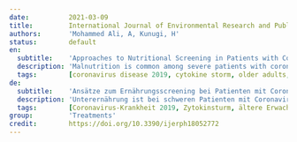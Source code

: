 ```yaml
---
date:          2021-03-09
title:         International Journal of Environmental Research and Public Health
authors:       'Mohammed Ali, A, Kunugi, H'
status:        default
en:
  subtitle:    'Approaches to Nutritional Screening in Patients with Coronavirus Disease 2019 (COVID-19)'
  description: 'Malnutrition is common among severe patients with coronavirus disease 2019 (COVID-19), mainly elderly adults and patients with comorbidities. It is also associated with atypical presentation of the disease. Despite the possible contribution of malnutrition to the acquisition and severity of COVID-19, it is not clear which nutritional screening measures may best diagnose malnutrition in these patients at early stages. This is of crucial importance given the urgency and rapid progression of the disease in vulnerable groups. Accordingly, this review examines the available literature for different nutritional screening approaches implemented among COVID-19 patients, with a special focus on elderly adults. After a literature search, we selected and scrutinized 14 studies assessing malnutrition among COVID-19 patients. The Nutrition Risk Screening 2002 (NRS-2002) has demonstrated superior sensitivity to other traditional screening measures. The controlling nutritional status (CONUT) score, which comprises serum albumin level, cholesterol level, and lymphocytes count, as well as a combined CONUT-lactate dehydrogenase-C-reactive protein score expressed a predictive capacity even superior to that of NRS-2002 (0.81% and 0.92% vs. 0.79%) in midlife and elder COVID-19 patients. Therefore, simple measures based on routinely conducted laboratory investigations such as the CONUT score may be timely, cheap, and valuable alternatives for identifying COVID-19 patients with high nutritional risk. Mini Nutritional Assessment (MNA) was the only measure used to detect residual malnutrition and high malnutrition risk in remitting patients-MNA scores correlated with hypoalbuminemia, hypercytokinemia, and weight loss. Older males with severe inflammation, gastrointestinal symptoms, and pre-existing comorbidities (diabetes, obesity, or hypertension) are more prone to malnutrition and subsequently poor COVID-19 prognosis both during the acute phase and during convalescence. Thus, they are in need of frequent nutritional monitoring and support while detecting and treating malnutrition in the general public might be necessary to increase resilience against COVID-19.'
  tags:        [coronavirus disease 2019, cytokine storm, older adults, elderly, aging, age-related non-communicable diseases, malnutrition, nutritional deficiencies, Nutrition Risk Screening 2002, the controlling nutritional status score, CONUT score, anemia, ferritin, vitamin D, selenium, micronutrients]
de:
  subtitle:    'Ansätze zum Ernährungsscreening bei Patienten mit Coronavirus-Erkrankungen 2019 (COVID-19)'
  description: 'Unterernährung ist bei schweren Patienten mit Coronavirus-Krankheit 2019 (COVID-19) häufig, vor allem bei älteren Erwachsenen und Patienten mit Begleiterkrankungen. Sie ist auch mit einer atypischen Präsentation der Krankheit verbunden. Trotz des möglichen Beitrags der Mangelernährung zum Erwerb und zur Schwere der COVID-19-Erkrankung ist nicht klar, mit welchen Ernährungsscreening-Maßnahmen eine Mangelernährung bei diesen Patienten am besten in einem frühen Stadium diagnostiziert werden kann. Dies ist angesichts der Dringlichkeit und des raschen Fortschreitens der Krankheit in gefährdeten Gruppen von entscheidender BedUeutung. Dementsprechend wird in dieser Übersichtsarbeit die verfügbare Literatur zu verschiedenen Ernährungsscreening-Ansätzen untersucht, die bei COVID-19-Patienten eingesetzt werden, wobei ein besonderer Schwerpunkt auf älteren Erwachsenen liegt. Nach einer Literaturrecherche wurden 14 Studien zur Bewertung der Mangelernährung bei COVID-19-Patienten ausgewählt und untersucht. Das Nutrition Risk Screening 2002 (NRS-2002) hat eine höhere Sensitivität als andere traditionelle Screening-Maßnahmen gezeigt. Der CONUT-Score (Controlling Nutritional Status), der sich aus dem Serumalbuminspiegel, dem Cholesterinspiegel und der Lymphozytenzahl zusammensetzt, sowie ein kombinierter CONUT-Laktatdehydrogenase-C-reaktives Protein-Score wiesen bei COVID-19-Patienten im mittleren und höheren Lebensalter eine noch bessere Vorhersagekraft auf als der NRS-2002 (0,81 % und 0,92 % gegenüber 0,79 %). Daher können einfache, auf routinemäßig durchgeführten Laboruntersuchungen basierende Maßnahmen wie der CONUT-Score eine zeitnahe, kostengünstige und wertvolle Alternative zur Identifizierung von COVID-19-Patienten mit hohem Ernährungsrisiko sein. Die Mini-Ernährungsanalyse (MNA) war die einzige Maßnahme, mit der eine Restunterernährung und ein hohes Unterernährungsrisiko bei remittierenden Patienten festgestellt werden konnte - der MNA-Score korrelierte mit Hypoalbuminämie, Hyperzytokinämie und Gewichtsverlust. Ältere Männer mit schweren Entzündungen, gastrointestinalen Symptomen und vorbestehenden Begleiterkrankungen (Diabetes, Adipositas oder Bluthochdruck) sind sowohl in der akuten Phase als auch in der Rekonvaleszenz anfälliger für eine Unterernährung und damit für eine schlechte COVID-19-Prognose. Sie benötigen daher eine häufige Ernährungsüberwachung und -unterstützung, während die Erkennung und Behandlung von Unterernährung in der Allgemeinbevölkerung notwendig sein könnte, um die Widerstandsfähigkeit gegen COVID-19 zu erhöhen.' 
  tags:        [Coronavirus-Krankheit 2019, Zytokinsturm, ältere Erwachsene, ältere Menschen, Altern, altersbedingte nicht übertragbare Krankheiten, Mangelernährung, Ernährungsdefizite, Nutrition Risk Screening 2002, der Controlling Nutritional Status Score, CONUT-Score, Anämie, Ferritin, Vitamin D, Selen, Mikronährstoffe]
group:         'Treatments'
credit:        https://doi.org/10.3390/ijerph18052772
---
```

